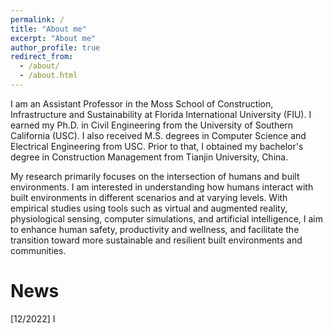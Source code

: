 ```yaml
---
permalink: /
title: "About me"
excerpt: "About me"
author_profile: true
redirect_from: 
  - /about/
  - /about.html
---
```


I am an Assistant Professor in the Moss School of Construction, Infrastructure and Sustainability at Florida International University (FIU). I earned my Ph.D. in Civil Engineering from the University of Southern California (USC). I also received M.S. degrees in Computer Science and Electrical Engineering from USC. Prior to that, I obtained my bachelor's degree in Construction Management from Tianjin University, China.    


My research primarily focuses on the intersection of humans and built environments. I am interested in understanding how humans interact with built environments in different scenarios and at varying levels. With empirical studies using tools such as virtual and augmented reality, physiological sensing, computer simulations, and artificial intelligence, I aim to enhance human safety, productivity and wellness, and facilitate the transition toward more sustainable and resilient built environments and communities.    

News
======
[12/2022] I 
